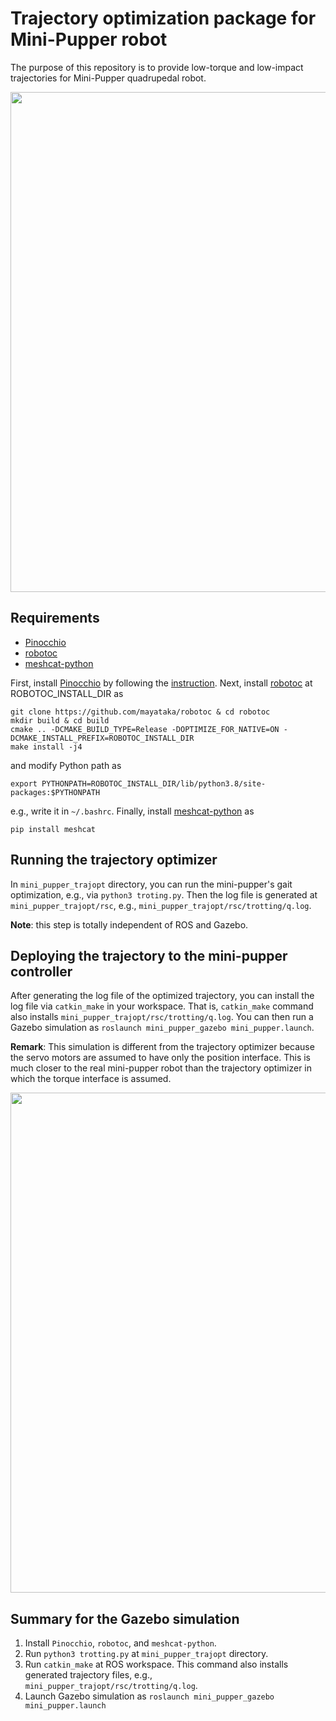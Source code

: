 # Trajectory optimization package for Mini-Pupper robot
The purpose of this repository is to provide low-torque and low-impact trajectories for Mini-Pupper quadrupedal robot.

<img src="https://raw.githubusercontent.com/wiki/mayataka/mini_pupper_trajopt/images/running.gif" width="800"> 


## Requirements 
- [Pinocchio](https://github.com/stack-of-tasks/pinocchio) 
- [robotoc](https://github.com/mayataka/robotoc.git)
- [meshcat-python](https://github.com/rdeits/meshcat-python)

First, install [Pinocchio](https://github.com/stack-of-tasks/pinocchio) by following the [instruction](https://stack-of-tasks.github.io/pinocchio/download.html). 
Next, install [robotoc](https://github.com/mayataka/robotoc.git) at ROBOTOC_INSTALL_DIR as

```
git clone https://github.com/mayataka/robotoc & cd robotoc
mkdir build & cd build
cmake .. -DCMAKE_BUILD_TYPE=Release -DOPTIMIZE_FOR_NATIVE=ON -DCMAKE_INSTALL_PREFIX=ROBOTOC_INSTALL_DIR
make install -j4
```

and modify Python path as

```
export PYTHONPATH=ROBOTOC_INSTALL_DIR/lib/python3.8/site-packages:$PYTHONPATH 
```

e.g., write it in `~/.bashrc`.
Finally, install [meshcat-python](https://github.com/rdeits/meshcat-python) as 
```
pip install meshcat
```


## Running the trajectory optimizer
In `mini_pupper_trajopt` directory, you can run the mini-pupper's gait optimization, e.g., via `python3 troting.py`.
Then the log file is generated at `mini_pupper_trajopt/rsc`, e.g., `mini_pupper_trajopt/rsc/trotting/q.log`.

<strong>Note</strong>: this step is totally independent of ROS and Gazebo.


## Deploying the trajectory to the mini-pupper controller
After generating the log file of the optimized trajectory, you can install the log file via `catkin_make` in your workspace.
That is, `catkin_make` command also installs `mini_pupper_trajopt/rsc/trotting/q.log`.
You can then run a Gazebo simulation as `roslaunch mini_pupper_gazebo mini_pupper.launch`.


<strong>Remark</strong>: This simulation is different from the trajectory optimizer because the servo motors are assumed to have only the position interface.
This is much closer to the real mini-pupper robot than the trajectory optimizer in which the torque interface is assumed.

<img src="https://raw.githubusercontent.com/wiki/mayataka/mini_pupper_trajopt/images/mini_pupper_gazebo.gif" width="800"> 

## Summary for the Gazebo simulation
1. Install `Pinocchio`, `robotoc`, and `meshcat-python`.
2. Run `python3 trotting.py` at `mini_pupper_trajopt` directory.
3. Run `catkin_make` at ROS workspace. This command also installs generated trajectory files, e.g., `mini_pupper_trajopt/rsc/trotting/q.log`.
4. Launch Gazebo simulation as `roslaunch mini_pupper_gazebo mini_pupper.launch`